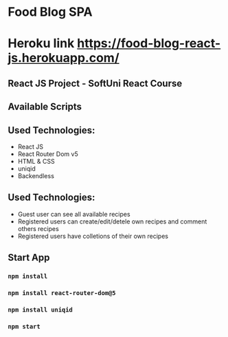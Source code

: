 # Food Blog SPA

# Heroku link https://food-blog-react-js.herokuapp.com/

## React JS Project -  SoftUni React Course
## Available Scripts

## Used Technologies: 
 
* React JS
* React Router Dom v5
* HTML & CSS
* uniqid 
* Backendless

## Used Technologies: 
* Guest user can see all available recipes
* Registered users can create/edit/detele own recipes and comment others recipes
* Registered users have colletions of their own recipes

## Start App
### `npm install`
### `npm install react-router-dom@5`
### `npm install uniqid`
### `npm start`


